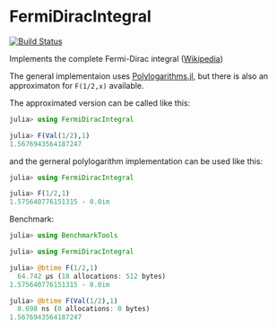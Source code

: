 # FermiDiracIntegral

[![Build Status](https://github.com/feanor12/FermiDiracIntegral.jl/actions/workflows/CI.yml/badge.svg?branch=main)](https://github.com/feanor12/FermiDiracIntegral.jl/actions/workflows/CI.yml?query=branch%3Amain)

Implements the complete Fermi-Dirac integral ([Wikipedia](https://en.wikipedia.org/wiki/Complete_Fermi%E2%80%93Dirac_integral))

The general implementaion uses [Polylogarithms.jl](https://github.com/mroughan/Polylogarithms.jl), but there is also an approximaton for `F(1/2,x)` available.

The approximated version can be called like this:

```julia
julia> using FermiDiracIntegral

julia> F(Val(1/2),1)
1.5676943564187247
```

and the gerneral polylogarithm implementation can be used like this:

```julia
julia> using FermiDiracIntegral

julia> F(1/2,1)
1.575640776151315 - 0.0im
```

Benchmark:

```julia
julia> using BenchmarkTools

julia> using FermiDiracIntegral

julia> @btime F(1/2,1)
  64.742 μs (18 allocations: 512 bytes)
1.575640776151315 - 0.0im

julia> @btime F(Val(1/2),1)
  0.698 ns (0 allocations: 0 bytes)
1.5676943564187247

```
